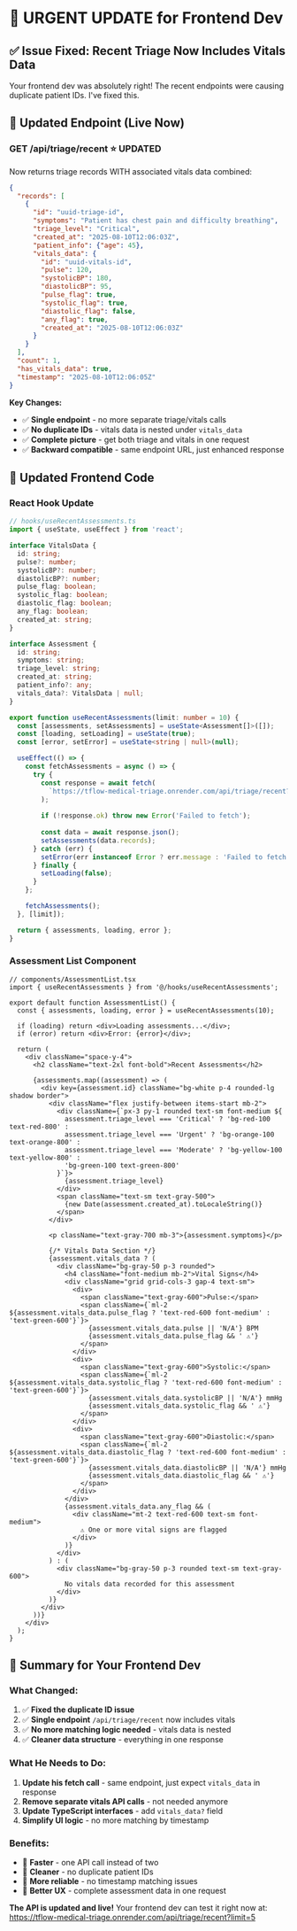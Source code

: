 # 🔧 **URGENT UPDATE for Frontend Dev**

## ✅ **Issue Fixed: Recent Triage Now Includes Vitals Data**

Your frontend dev was absolutely right! The recent endpoints were causing duplicate patient IDs. I've fixed this.

## 🚀 **Updated Endpoint (Live Now)**

### **GET /api/triage/recent** ⭐ **UPDATED** 

Now returns triage records WITH associated vitals data combined:

```json
{
  "records": [
    {
      "id": "uuid-triage-id",
      "symptoms": "Patient has chest pain and difficulty breathing",
      "triage_level": "Critical",
      "created_at": "2025-08-10T12:06:03Z",
      "patient_info": {"age": 45},
      "vitals_data": {
        "id": "uuid-vitals-id",
        "pulse": 120,
        "systolicBP": 180,
        "diastolicBP": 95,
        "pulse_flag": true,
        "systolic_flag": true,
        "diastolic_flag": false,
        "any_flag": true,
        "created_at": "2025-08-10T12:06:03Z"
      }
    }
  ],
  "count": 1,
  "has_vitals_data": true,
  "timestamp": "2025-08-10T12:06:05Z"
}
```

**Key Changes:**
- ✅ **Single endpoint** - no more separate triage/vitals calls
- ✅ **No duplicate IDs** - vitals data is nested under `vitals_data`
- ✅ **Complete picture** - get both triage and vitals in one request
- ✅ **Backward compatible** - same endpoint URL, just enhanced response

## 📱 **Updated Frontend Code**

### **React Hook Update**

```typescript
// hooks/useRecentAssessments.ts
import { useState, useEffect } from 'react';

interface VitalsData {
  id: string;
  pulse?: number;
  systolicBP?: number;
  diastolicBP?: number;
  pulse_flag: boolean;
  systolic_flag: boolean;
  diastolic_flag: boolean;
  any_flag: boolean;
  created_at: string;
}

interface Assessment {
  id: string;
  symptoms: string;
  triage_level: string;
  created_at: string;
  patient_info?: any;
  vitals_data?: VitalsData | null;
}

export function useRecentAssessments(limit: number = 10) {
  const [assessments, setAssessments] = useState<Assessment[]>([]);
  const [loading, setLoading] = useState(true);
  const [error, setError] = useState<string | null>(null);

  useEffect(() => {
    const fetchAssessments = async () => {
      try {
        const response = await fetch(
          `https://tflow-medical-triage.onrender.com/api/triage/recent?limit=${limit}`
        );
        
        if (!response.ok) throw new Error('Failed to fetch');
        
        const data = await response.json();
        setAssessments(data.records);
      } catch (err) {
        setError(err instanceof Error ? err.message : 'Failed to fetch assessments');
      } finally {
        setLoading(false);
      }
    };

    fetchAssessments();
  }, [limit]);

  return { assessments, loading, error };
}
```

### **Assessment List Component**

```tsx
// components/AssessmentList.tsx
import { useRecentAssessments } from '@/hooks/useRecentAssessments';

export default function AssessmentList() {
  const { assessments, loading, error } = useRecentAssessments(10);

  if (loading) return <div>Loading assessments...</div>;
  if (error) return <div>Error: {error}</div>;

  return (
    <div className="space-y-4">
      <h2 className="text-2xl font-bold">Recent Assessments</h2>
      
      {assessments.map((assessment) => (
        <div key={assessment.id} className="bg-white p-4 rounded-lg shadow border">
          <div className="flex justify-between items-start mb-2">
            <div className={`px-3 py-1 rounded text-sm font-medium ${
              assessment.triage_level === 'Critical' ? 'bg-red-100 text-red-800' :
              assessment.triage_level === 'Urgent' ? 'bg-orange-100 text-orange-800' :
              assessment.triage_level === 'Moderate' ? 'bg-yellow-100 text-yellow-800' :
              'bg-green-100 text-green-800'
            }`}>
              {assessment.triage_level}
            </div>
            <span className="text-sm text-gray-500">
              {new Date(assessment.created_at).toLocaleString()}
            </span>
          </div>
          
          <p className="text-gray-700 mb-3">{assessment.symptoms}</p>
          
          {/* Vitals Data Section */}
          {assessment.vitals_data ? (
            <div className="bg-gray-50 p-3 rounded">
              <h4 className="font-medium mb-2">Vital Signs</h4>
              <div className="grid grid-cols-3 gap-4 text-sm">
                <div>
                  <span className="text-gray-600">Pulse:</span>
                  <span className={`ml-2 ${assessment.vitals_data.pulse_flag ? 'text-red-600 font-medium' : 'text-green-600'}`}>
                    {assessment.vitals_data.pulse || 'N/A'} BPM
                    {assessment.vitals_data.pulse_flag && ' ⚠️'}
                  </span>
                </div>
                <div>
                  <span className="text-gray-600">Systolic:</span>
                  <span className={`ml-2 ${assessment.vitals_data.systolic_flag ? 'text-red-600 font-medium' : 'text-green-600'}`}>
                    {assessment.vitals_data.systolicBP || 'N/A'} mmHg
                    {assessment.vitals_data.systolic_flag && ' ⚠️'}
                  </span>
                </div>
                <div>
                  <span className="text-gray-600">Diastolic:</span>
                  <span className={`ml-2 ${assessment.vitals_data.diastolic_flag ? 'text-red-600 font-medium' : 'text-green-600'}`}>
                    {assessment.vitals_data.diastolicBP || 'N/A'} mmHg
                    {assessment.vitals_data.diastolic_flag && ' ⚠️'}
                  </span>
                </div>
              </div>
              {assessment.vitals_data.any_flag && (
                <div className="mt-2 text-red-600 text-sm font-medium">
                  ⚠️ One or more vital signs are flagged
                </div>
              )}
            </div>
          ) : (
            <div className="bg-gray-50 p-3 rounded text-sm text-gray-600">
              No vitals data recorded for this assessment
            </div>
          )}
        </div>
      ))}
    </div>
  );
}
```

## 🎯 **Summary for Your Frontend Dev**

### **What Changed:**
1. ✅ **Fixed the duplicate ID issue**
2. ✅ **Single endpoint** `/api/triage/recent` now includes vitals
3. ✅ **No more matching logic needed** - vitals data is nested
4. ✅ **Cleaner data structure** - everything in one response

### **What He Needs to Do:**
1. **Update his fetch call** - same endpoint, just expect `vitals_data` in response
2. **Remove separate vitals API calls** - not needed anymore  
3. **Update TypeScript interfaces** - add `vitals_data?` field
4. **Simplify UI logic** - no more matching by timestamp

### **Benefits:**
- 🚀 **Faster** - one API call instead of two
- 🧹 **Cleaner** - no duplicate patient IDs
- 💪 **More reliable** - no timestamp matching issues
- 📱 **Better UX** - complete assessment data in one request

**The API is updated and live!** Your frontend dev can test it right now at:
https://tflow-medical-triage.onrender.com/api/triage/recent?limit=5
